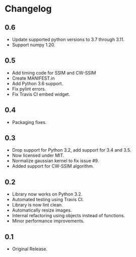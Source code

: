 # Changelog

## 0.6

* Update supported python versions to 3.7 through 3.11.
* Support numpy 1.20.

## 0.5

* Add timing code for SSIM and CW-SSIM
* Create MANIFEST.in
* Add Python 3.6 support.
* Fix pylint errors.
* Fix Travis CI embed widget.

## 0.4

* Packaging fixes.

## 0.3

* Drop support for Python 3.2, add support for 3.4 and 3.5.
* Now licensed under MIT.
* Normalize gaussian kernel to fix issue #9.
* Added support for CW-SSIM algorithm.

## 0.2

* Library now works on Python 3.2.
* Automated testing using Travis CI.
* Library is now lint clean.
* Automatically resize images.
* Internal refactoring using objects instead of functions.
* Minor performance improvements.

## 0.1

* Original Release.
